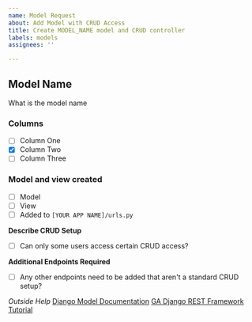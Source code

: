 ```yaml
---
name: Model Request
about: Add Model with CRUD Access
title: Create MODEL_NAME model and CRUD controller
labels: models
assignees: ''

---
```


## Model Name
What is the model name

### Columns
- [ ] Column One
- [x] Column Two
- [ ] Column Three

### Model and view created
- [ ] Model
- [ ] View
- [ ] Added to `[YOUR APP NAME]/urls.py`

**Describe CRUD Setup**
- [ ] Can only some users access certain CRUD access? 

**Additional Endpoints Required**
- [ ] Any other endpoints need to be added that aren't a standard CRUD setup?

_Outside Help_
[Django Model Documentation](https://docs.djangoproject.com/en/2.1/ref/models/fields/)
[GA Django REST Framework Tutorial](https://git.generalassemb.ly/seir-622/django-rest-framework)
